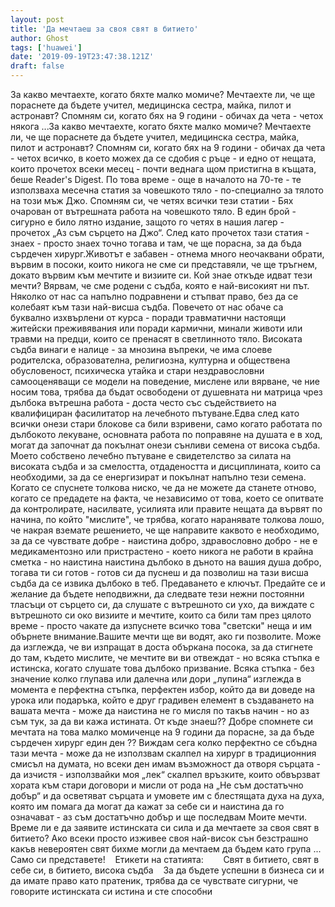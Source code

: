 ```yaml
---
layout: post
title: 'Да мечтаеш за своя свят в битието'
author: Ghost
tags: ['huawei']
date: '2019-09-19T23:47:38.121Z'
draft: false
---
```


За какво мечтаехте, когато бяхте малко момиче? Мечтаехте ли, че ще пораснете да бъдете учител, медицинска сестра, майка, пилот и астронавт? Спомням си, когато бях на 9 години - обичах да чета - четох някога ...За какво мечтаехте, когато бяхте малко момиче? Мечтаехте ли, че ще пораснете да бъдете учител, медицинска сестра, майка, пилот и астронавт? Спомням си, когато бях на 9 години - обичах да чета - четох всичко, в което можех да се сдобия с ръце - и едно от нещата, които прочетох всеки месец - почти веднага щом пристигна в къщата, беше Reader's Digest. По това време - още в началото на 70-те - те използваха месечна статия за човешкото тяло - по-специално за тялото на този мъж Джо. Спомням си, че четях всички тези статии - Бях очарован от вътрешната работа на човешкото тяло. В един брой - сигурно е било лятно издание, защото го четях в нашия лагер - прочетох „Аз съм сърцето на Джо“. След като прочетох тази статия - знаех - просто знаех точно тогава и там, че ще порасна, за да бъда сърдечен хирург.Животът е забавен - отнема много неочаквани обрати, вървим в посоки, които никога не сме си представяли, че ще тръгнем, докато вървим към мечтите и визиите си. Кой знае откъде идват тези мечти? Вярвам, че сме родени с съдба, която е най-високият ни път. Няколко от нас са напълно подравнени и стъпват право, без да се колебаят към тази най-висша съдба. Повечето от нас обаче са буквално изхвърлени от курса - поради травматични настоящи житейски преживявания или поради кармични, минали животи или травми на предци, които се пренасят в светлинното тяло. Високата съдба винаги е налице - за мнозина въпреки, че има слоеве родителска, образователна, религиозна, културна и обществена обусловеност, психическа утайка и стари нездравословни самооценяващи се модели на поведение, мислене или вярване, че ние носим това, трябва да бъдат освободени от душевната ни матрица чрез дълбока вътрешна работа - доста често със съдействието на квалифициран фасилитатор на лечебното пътуване.Едва след като всички онези стари блокове са били взривени, само когато работата по дълбокото лекуване, основната работа по поправяне на душата е в ход, могат да започнат да покълнат онези сънливи семена от висока съдба. Моето собствено лечебно пътуване е свидетелство за силата на високата съдба и за смелостта, отдадеността и дисциплината, които са необходими, за да се енергизират и покълнат напълно тези семена. Когато се спуснете толкова ниско, че да не можете да станете отново, когато се предадете на факта, че независимо от това, което се опитвате да контролирате, насилвате, усилията или правите нещата да вървят по начина, по който "мислите", че трябва, когато наранявате толкова лошо, че накрая вземате решението, че ще направите каквото е необходимо, за да се чувствате добре - наистина добро, здравословно добро - не е медикаментозно или пристрастено - което никога не работи в крайна сметка - но наистина наистина дълбоко в дъното на вашия душа добро, тогава ти си готов - готов си да пуснеш и да позволиш на тази висша съдба да се извика дълбоко в теб. Предаването е ключът. Предайте се и желание да бъдете неподвижни, да следвате тези нежни постоянни тласъци от сърцето си, да слушате с вътрешното си ухо, да виждате с вътрешното си око визиите и мечтите, които са били там през цялото време - просто чакате да изпуснете всичко това "светски" неща и им обърнете внимание.Вашите мечти ще ви водят, ако ги позволите. Може да изглежда, че ви изпращат в доста объркана посока, за да стигнете до там, където мислите, че мечтите ви ви отвеждат - но всяка стъпка е истинска, когато слушате това дълбоко призвание. Всяка стъпка - без значение колко глупава или далечна или дори „лупина“ изглежда в момента е перфектна стъпка, перфектен избор, който да ви доведе на урока или подаръка, който е друг градивен елемент в създаването на вашата мечта - може да наистина не го мисля по такъв начин - но аз съм тук, за да ви кажа истината. От къде знаеш?? Добре спомнете си мечтата на това малко момиченце на 9 години да порасне, за да бъде сърдечен хирург един ден ?? Виждам сега колко перфектно се сбъдна тази мечта - може да не използвам скалпел на хирург в традиционния смисъл на думата, но всеки ден имам възможност да отворя сърцата - да изчистя - използвайки моя „лек“ скалпел връзките, които обвързват хората към стари договори и мисли от рода на „Не съм достатъчно добър“ и да осветяват сърцата и умовете им с блестящата духа на духа, която им помага да могат да кажат за себе си и наистина да го означават - аз съм достатъчно добър и ще последвам Моите мечти. Време ли е да заявите истинската си сила и да мечтаете за своя свят в битието? Ако всеки просто изживее своя най-висок сън безстрашно какъв невероятен свят бихме могли да мечтаем да бъдем като група ... Само си представете!    Етикети на статията:        Свят в битието, свят в себе си, в битието, висока съдба    За да бъдете успешни в бизнеса си и да имате право като пратеник, трябва да се чувствате сигурни, че говорите истинската си истина и сте способни
